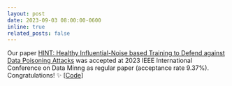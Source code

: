```yaml
---
layout: post
date: 2023-09-03 08:00:00-0600
inline: true
related_posts: false
---
```


Our paper [HINT: Healthy Influential-Noise based Training to Defend against Data Poisoning Attacks](https://arxiv.org/abs/2309.08549) was accepted at 2023 IEEE International Conference on Data Minng as regular paper (acceptance rate 9.37%). Congratulations! :sparkles: [[Code](https://github.com/minhhao97vn/HINT)]
